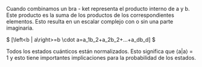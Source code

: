 Cuando combinamos un bra - ket representa el producto interno de a y b. Este producto es la suma de los productos de los correspondientes elementos. Esto resulta en un escalar complejo con o sin una parte imaginaria.

$ [\left<b | a\right>=b \cdot a=a_1b_2+a_2b_2+...+a_db_d] $

Todos los estados cuánticos están normalizados. Esto significa que ⟨a|a⟩ = 1 y esto tiene importantes implicaciones para la probabilidad de los estados. 
